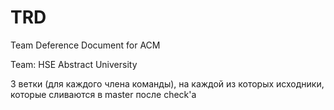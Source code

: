 # TRD
Team Deference Document for ACM

Team: HSE Abstract University

3 ветки (для каждого члена команды), на каждой из которых исходники, которые сливаются в master после check'а
